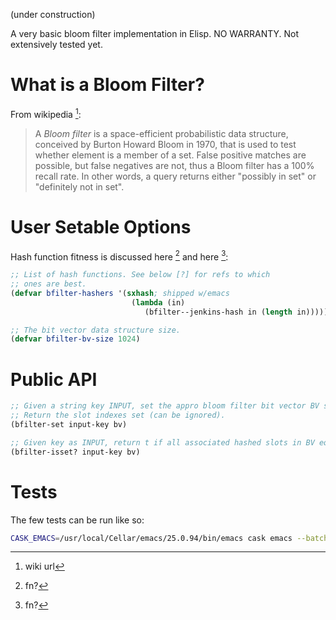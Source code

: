 (under construction)

A very basic bloom filter implementation in Elisp.
NO WARRANTY. Not extensively tested yet.

# What is a Bloom Filter?
From wikipedia [^1]:

> A *Bloom filter* is a space-efficient probabilistic data structure,
> conceived by Burton Howard Bloom in 1970, that is used to test whether
> element is a member of a set. False positive matches are possible,
> but false negatives are not, thus a Bloom filter has a 100% recall
> rate. In other words, a query returns either "possibly in set" or
> "definitely not in set".

# User Setable Options
Hash function fitness is discussed here [^2] and here [^3]:

```el
;; List of hash functions. See below [?] for refs to which
;; ones are best.
(defvar bfilter-hashers '(sxhash; shipped w/emacs
			               (lambda (in)
				              (bfilter--jenkins-hash in (length in)))))

;; The bit vector data structure size.
(defvar bfilter-bv-size 1024)
```

# Public API

```el
;; Given a string key INPUT, set the appro bloom filter bit vector BV slots.
;; Return the slot indexes set (can be ignored).
(bfilter-set input-key bv)

;; Given key as INPUT, return t if all associated hashed slots in BV equal t, else nil.
(bfilter-isset? input-key bv)
```

# Tests
The few tests can be run like so:

```sh
CASK_EMACS=/usr/local/Cellar/emacs/25.0.94/bin/emacs cask emacs --batch   -l ert --script test/test-bfilter.el -f ert-run-tests-batch-and-exit
```

[^1]: wiki url
[^2]: fn?
[^3]: fn?
